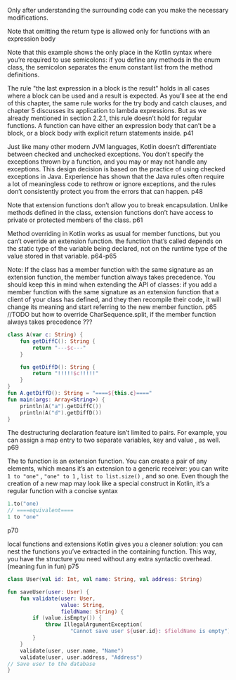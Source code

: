 
Only after understanding the surrounding code can you make the necessary
modifications.

Note that omitting the return type is allowed only for functions with an expression
body


Note that this example shows the
only place in the Kotlin syntax where you’re required to use semicolons: if you define
any methods in the enum class, the semicolon separates the enum constant list from the
method definitions.


The rule "the last expression in a block is the result" holds in all cases where a block
can be used and a result is expected. As you’ll see at the end of this chapter, the same
rule works for the try body and catch clauses, and chapter 5 discusses its application to
lambda expressions. But as we already mentioned in section 2.2.1, this rule doesn’t hold
for regular functions. A function can have either an expression body that can’t be a block,
or a block body with explicit return statements inside.
p41

Just like many other modern JVM languages, Kotlin doesn’t differentiate between
checked and unchecked exceptions. You don’t specify the exceptions thrown by a
function, and you may or may not handle any exceptions. This design decision is based
on the practice of using checked exceptions in Java. Experience has shown that the Java
rules often require a lot of meaningless code to rethrow or ignore exceptions, and the
rules don’t consistently protect you from the errors that can happen.
p48

Note that extension
functions don’t allow you to break encapsulation. Unlike methods defined in the class,
extension functions don’t have access to private or protected members of the class.
p61

Method overriding in Kotlin works as usual for member functions, but you can’t override
an extension function.
the function that’s called depends on the static type of the
variable being declared, not on the runtime type of the value stored in that variable.
p64-p65

Note: If the class has a member function with the same signature as an
extension function, the member function always takes precedence.
You should keep this in mind when extending the API of classes: if
you add a member function with the same signature as an
extension function that a client of your class has defined, and they
then recompile their code, it will change its meaning and start
referring to the new member function. 
p65
//TODO but how to override CharSequence.split, if the member function always takes precedence ???
```kotlin
class A(var c: String) {
    fun getDiffC(): String {
        return "---$c---"
    }

    fun getDiffD(): String {
        return "!!!!!$c!!!!!"
    }
}
fun A.getDiffD(): String = "====${this.c}===="
fun main(args: Array<String>) {
    println(A("a").getDiffC())
    println(A("d").getDiffD())
}
```


The destructuring declaration feature isn’t limited to pairs. For example, you can
assign a map entry to two separate variables, key and value , as well.
p69

The to function is an extension function. You can create a pair of any elements,
which means it’s an extension to a generic receiver: you can write `1 to "one"` , 
`"one" to 1` , `list to list.size()` , and so one.
Even though the creation of a new map may look like a special construct in Kotlin,
it’s a regular function with a concise syntax

```kotlin
1.to("one)
// ====equivalent====
1 to "one"
```
p70



local functions and extensions
Kotlin gives you a cleaner solution: you can nest the functions you’ve extracted in the
containing function. This way, you have the structure you need without any extra
syntactic overhead. (meaning fun in fun)
p75
```kotlin
class User(val id: Int, val name: String, val address: String)

fun saveUser(user: User) {
    fun validate(user: User,
                 value: String,
                 fieldName: String) {
        if (value.isEmpty()) {
            throw IllegalArgumentException(
                    "Cannot save user ${user.id}: $fieldName is empty")
        }
    }
    validate(user, user.name, "Name")
    validate(user, user.address, "Address")
// Save user to the database
}
```